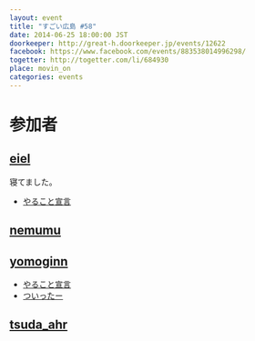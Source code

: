 ```yaml
---
layout: event
title: "すごい広島 #58"
date: 2014-06-25 18:00:00 JST
doorkeeper: http://great-h.doorkeeper.jp/events/12622
facebook: https://www.facebook.com/events/883538014996298/
togetter: http://togetter.com/li/684930
place: movin_on
categories: events
---
```


# 参加者


## [eiel](http://eiel.info/)

寝てました。

* [やること宣言](https://github.com/great-h/great-h.github.io/issues/1040)


## [nemumu](https://github.com/nemumu)


## [yomoginn](https://github.com/yomoginn)

* [やること宣言](https://github.com/great-h/great-h.github.io/issues/1039)
* [ついったー](https://twitter.com/moriyomogi/status/481784264787116032)


## [tsuda_ahr](http://twitter.com/tsuda_ahr)
